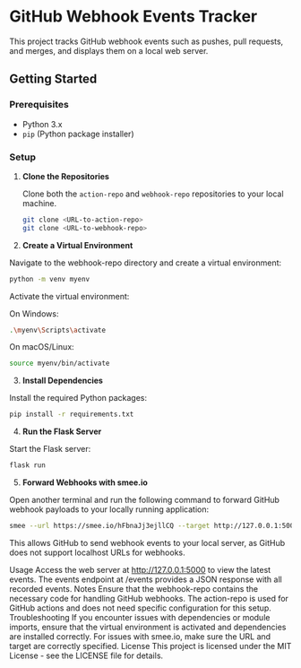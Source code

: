 # GitHub Webhook Events Tracker

This project tracks GitHub webhook events such as pushes, pull requests, and merges, and displays them on a local web server.

## Getting Started

### Prerequisites

- Python 3.x
- `pip` (Python package installer)

### Setup

1. **Clone the Repositories**

   Clone both the `action-repo` and `webhook-repo` repositories to your local machine.

   ```bash
   git clone <URL-to-action-repo>
   git clone <URL-to-webhook-repo>
   
2. **Create a Virtual Environment**

Navigate to the webhook-repo directory and create a virtual environment:
```bash
python -m venv myenv
```
Activate the virtual environment:

On Windows:
```bash
.\myenv\Scripts\activate
```
On macOS/Linux:
```bash
source myenv/bin/activate
```

3. **Install Dependencies**

Install the required Python packages:
```bash
pip install -r requirements.txt
```
4. **Run the Flask Server**

Start the Flask server:
```bash
flask run
```
5. **Forward Webhooks with smee.io**

Open another terminal and run the following command to forward GitHub webhook payloads to your locally running application:
```bash
smee --url https://smee.io/hFbnaJj3ejllCQ --target http://127.0.0.1:5000/webhook
```
This allows GitHub to send webhook events to your local server, as GitHub does not support localhost URLs for webhooks.

Usage
Access the web server at http://127.0.0.1:5000 to view the latest events.
The events endpoint at /events provides a JSON response with all recorded events.
Notes
Ensure that the webhook-repo contains the necessary code for handling GitHub webhooks.
The action-repo is used for GitHub actions and does not need specific configuration for this setup.
Troubleshooting
If you encounter issues with dependencies or module imports, ensure that the virtual environment is activated and dependencies are installed correctly.
For issues with smee.io, make sure the URL and target are correctly specified.
License
This project is licensed under the MIT License - see the LICENSE file for details.
